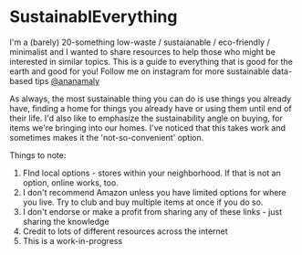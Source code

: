 # SustainablEverything

I'm a (barely) 20-something low-waste / sustaianable / eco-friendly / minimalist and I wanted to share resources to help those who might be interested in similar topics.
This is a guide to everything that is good for the earth and good for you!
Follow me on instagram for more sustainable data-based tips [@ananamaly](https://www.instagram.com/ananamaly/)

As always, the most sustainable thing you can do is use things you already have, finding a home for things you already have or using them until end of their life.
I'd also like to emphasize the sustainability angle on buying, for items we're bringing into our homes. I've noticed that this takes work and sometimes makes it the 'not-so-convenient' option. 

Things to note:

 1. FInd local options - stores within your neighborhood. If that is not an option, online works, too.
 2. I don't recommend Amazon unless you have limited options for where you live. Try to club and buy multiple items at once if you do so.
 3. I don't endorse or make a profit from sharing any of these links - just sharing the knowledge
 4. Credit to lots of different resources across the internet
 5. This is a work-in-progress
